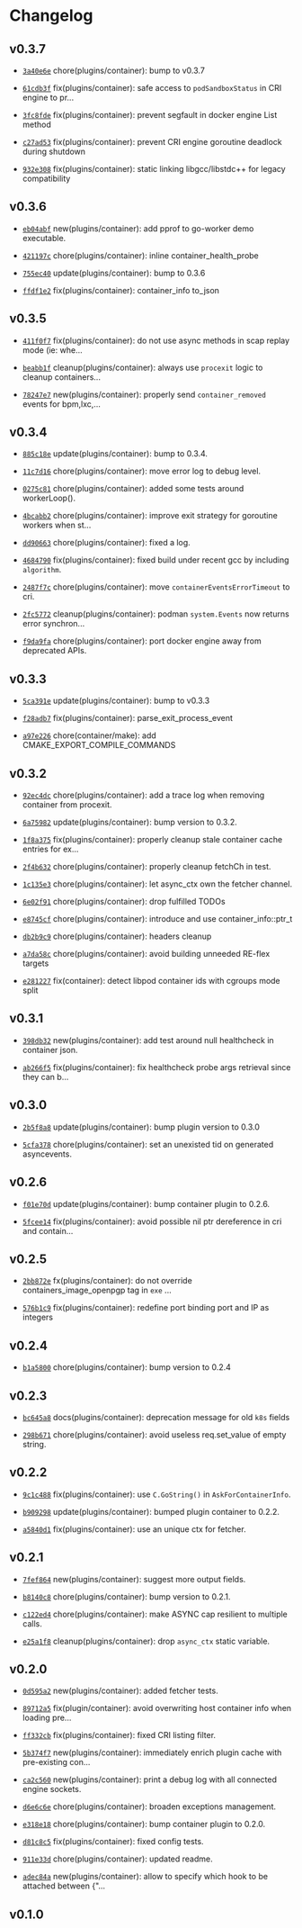 # Changelog

## v0.3.7

* [`3a40e6e`](https://github.com/falcosecurity/plugins/commit/3a40e6e7) chore(plugins/container): bump to v0.3.7

* [`61cdb3f`](https://github.com/falcosecurity/plugins/commit/61cdb3f0) fix(plugins/container): safe access to `podSandboxStatus` in CRI engine to pr...

* [`3fc8fde`](https://github.com/falcosecurity/plugins/commit/3fc8fde4) fix(plugins/container): prevent segfault in docker engine List method

* [`c27ad53`](https://github.com/falcosecurity/plugins/commit/c27ad53c) fix(plugins/container): prevent CRI engine goroutine deadlock during shutdown

* [`932e308`](https://github.com/falcosecurity/plugins/commit/932e3086) fix(plugins/container): static linking libgcc/libstdc++ for legacy compatibility


## v0.3.6

* [`eb04abf`](https://github.com/falcosecurity/plugins/commit/eb04abf2) new(plugins/container): add pprof to go-worker demo executable.

* [`421197c`](https://github.com/falcosecurity/plugins/commit/421197c1) chore(plugins/container): inline container_health_probe

* [`755ec40`](https://github.com/falcosecurity/plugins/commit/755ec40b) update(plugins/container): bump to 0.3.6

* [`ffdf1e2`](https://github.com/falcosecurity/plugins/commit/ffdf1e22) fix(plugins/container): container_info to_json


## v0.3.5

* [`411f0f7`](https://github.com/falcosecurity/plugins/commit/411f0f73) fix(plugins/container): do not use async methods in scap replay mode (ie: whe...

* [`beabb1f`](https://github.com/falcosecurity/plugins/commit/beabb1f6) cleanup(plugins/container): always use `procexit` logic to cleanup containers...

* [`78247e7`](https://github.com/falcosecurity/plugins/commit/78247e76) new(plugins/container): properly send `container_removed` events for bpm,lxc,...


## v0.3.4

* [`885c18e`](https://github.com/falcosecurity/plugins/commit/885c18ef) update(plugins/container): bump to 0.3.4.

* [`11c7d16`](https://github.com/falcosecurity/plugins/commit/11c7d166) chore(plugins/container): move error log to debug level.

* [`0275c81`](https://github.com/falcosecurity/plugins/commit/0275c81b) chore(plugins/container): added some tests around workerLoop().

* [`4bcabb2`](https://github.com/falcosecurity/plugins/commit/4bcabb2e) chore(plugins/container): improve exit strategy for goroutine workers when st...

* [`dd90663`](https://github.com/falcosecurity/plugins/commit/dd90663b) chore(plugins/container): fixed a log.

* [`4684790`](https://github.com/falcosecurity/plugins/commit/46847907) fix(plugins/container): fixed build under recent gcc by including `algorithm`.

* [`2487f7c`](https://github.com/falcosecurity/plugins/commit/2487f7c7) chore(plugins/container): move `containerEventsErrorTimeout` to cri.

* [`2fc5772`](https://github.com/falcosecurity/plugins/commit/2fc5772d) cleanup(plugins/container): podman `system.Events` now returns error synchron...

* [`f9da9fa`](https://github.com/falcosecurity/plugins/commit/f9da9fa4) chore(plugins/container): port docker engine away from deprecated APIs.


## v0.3.3

* [`5ca391e`](https://github.com/falcosecurity/plugins/commit/5ca391e7) update(plugins/container): bump to v0.3.3

* [`f28adb7`](https://github.com/falcosecurity/plugins/commit/f28adb7d) fix(plugins/container): parse_exit_process_event

* [`a97e226`](https://github.com/falcosecurity/plugins/commit/a97e2269) chore(container/make): add CMAKE_EXPORT_COMPILE_COMMANDS


## v0.3.2

* [`92ec4dc`](https://github.com/falcosecurity/plugins/commit/92ec4dcb) chore(plugins/container): add a trace log when removing container from procexit.

* [`6a75982`](https://github.com/falcosecurity/plugins/commit/6a759828) update(plugins/container): bump version to 0.3.2.

* [`1f8a375`](https://github.com/falcosecurity/plugins/commit/1f8a375a) fix(plugins/container): properly cleanup stale container cache entries for ex...

* [`2f4b632`](https://github.com/falcosecurity/plugins/commit/2f4b6327) chore(plugins/container): properly cleanup fetchCh in test.

* [`1c135e3`](https://github.com/falcosecurity/plugins/commit/1c135e36) chore(plugins/container): let async_ctx own the fetcher channel.

* [`6e02f91`](https://github.com/falcosecurity/plugins/commit/6e02f917) chore(plugins/container): drop fulfilled TODOs

* [`e8745cf`](https://github.com/falcosecurity/plugins/commit/e8745cf1) chore(plugins/container): introduce and use container_info::ptr_t

* [`db2b9c9`](https://github.com/falcosecurity/plugins/commit/db2b9c9c) chore(plugins/container): headers cleanup

* [`a7da58c`](https://github.com/falcosecurity/plugins/commit/a7da58ce) chore(plugins/container): avoid building unneeded RE-flex targets

* [`e281227`](https://github.com/falcosecurity/plugins/commit/e281227c) fix(container): detect libpod container ids with cgroups mode split


## v0.3.1

* [`398db32`](https://github.com/falcosecurity/plugins/commit/398db329) new(plugins/container): add test around null healthcheck in container json.

* [`ab266f5`](https://github.com/falcosecurity/plugins/commit/ab266f50) fix(plugins/container): fix healthcheck probe args retrieval since they can b...


## v0.3.0

* [`2b5f8a8`](https://github.com/falcosecurity/plugins/commit/2b5f8a8f) update(plugins/container): bump plugin version to 0.3.0

* [`5cfa378`](https://github.com/falcosecurity/plugins/commit/5cfa3780) chore(plugins/container): set an unexisted tid on generated asyncevents.


## v0.2.6

* [`f01e70d`](https://github.com/falcosecurity/plugins/commit/f01e70d6) update(plugins/container): bump container plugin to 0.2.6.

* [`5fcee14`](https://github.com/falcosecurity/plugins/commit/5fcee14c) fix(plugins/container): avoid possible nil ptr dereference in cri and contain...


## v0.2.5

* [`2bb872e`](https://github.com/falcosecurity/plugins/commit/2bb872ee) fx(plugins/container): do not override containers_image_openpgp tag in `exe` ...

* [`576b1c9`](https://github.com/falcosecurity/plugins/commit/576b1c9f) fix(plugins/container): redefine port binding port and IP as integers


## v0.2.4

* [`b1a5800`](https://github.com/falcosecurity/plugins/commit/b1a5800b) chore(plugins/container): bump version to 0.2.4


## v0.2.3

* [`bc645a8`](https://github.com/falcosecurity/plugins/commit/bc645a81) docs(plugins/container): deprecation message for old `k8s` fields

* [`298b671`](https://github.com/falcosecurity/plugins/commit/298b671a) chore(plugins/container): avoid useless req.set_value of empty string.


## v0.2.2

* [`9c1c488`](https://github.com/falcosecurity/plugins/commit/9c1c4880) fix(plugins/container): use `C.GoString()` in `AskForContainerInfo`.

* [`b909298`](https://github.com/falcosecurity/plugins/commit/b9092985) update(plugins/container): bumped plugin container to 0.2.2.

* [`a5840d1`](https://github.com/falcosecurity/plugins/commit/a5840d16) fix(plugins/container): use an unique ctx for fetcher.


## v0.2.1

* [`7fef864`](https://github.com/falcosecurity/plugins/commit/7fef864e) new(plugins/container): suggest more output fields.

* [`b8140c8`](https://github.com/falcosecurity/plugins/commit/b8140c8a) chore(plugins/container): bump version to 0.2.1.

* [`c122ed4`](https://github.com/falcosecurity/plugins/commit/c122ed40) chore(plugins/container): make ASYNC cap resilient to multiple calls.

* [`e25a1f8`](https://github.com/falcosecurity/plugins/commit/e25a1f8a) cleanup(plugins/container): drop `async_ctx` static variable.


## v0.2.0

* [`0d595a2`](https://github.com/falcosecurity/plugins/commit/0d595a22) new(plugins/container): added fetcher tests.

* [`89712a5`](https://github.com/falcosecurity/plugins/commit/89712a55) fix(plugin/container): avoid overwriting host container info when loading pre...

* [`ff332cb`](https://github.com/falcosecurity/plugins/commit/ff332cb3) fix(plugins/container): fixed CRI listing filter.

* [`5b374f7`](https://github.com/falcosecurity/plugins/commit/5b374f75) new(plugins/container): immediately enrich plugin cache with pre-existing con...

* [`ca2c560`](https://github.com/falcosecurity/plugins/commit/ca2c5606) new(plugins/container): print a debug log with all connected engine sockets.

* [`d6e6c6e`](https://github.com/falcosecurity/plugins/commit/d6e6c6ee) chore(plugins/container): broaden exceptions management.

* [`e318e18`](https://github.com/falcosecurity/plugins/commit/e318e182) chore(plugins/container): bump container plugin to 0.2.0.

* [`d81c8c5`](https://github.com/falcosecurity/plugins/commit/d81c8c50) fix(plugins/container): fixed config tests.

* [`911e33d`](https://github.com/falcosecurity/plugins/commit/911e33d8) chore(plugins/container): updated readme.

* [`adec84a`](https://github.com/falcosecurity/plugins/commit/adec84aa) new(plugins/container): allow to specify which hook to be attached between {"...


## v0.1.0


